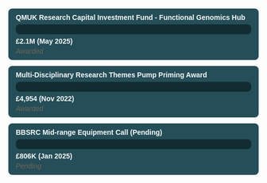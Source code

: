 <style>
  .grant-bar-container {
    background: #254E58;
    border-radius: 8px;
    margin: 12px 0;
    padding: 10px 15px;
    color: #f7f9fa;
    font-family: Arial, sans-serif;
  }
  .grant-title {
    font-weight: 600;
    margin-bottom: 6px;
  }
  .progress-bar {
    background: #112D32;
    border-radius: 8px;
    height: 20px;
    position: relative;
    overflow: hidden;
  }
  .progress-fill {
    background: #02b8de;
    height: 100%;
    width: 0;
    border-radius: 8px 0 0 8px;
    transition: width 1.2s ease-in-out;
  }
  .grant-amount {
    margin-top: 6px;
    font-weight: 700;
  }
  .status {
    font-style: italic;
    color: #6E6658;
    margin-top: 4px;
  }
</style>

<div class="grant-bar-container" data-amount="2100000">
  <div class="grant-title">QMUK Research Capital Investment Fund - Functional Genomics Hub</div>
  <div class="progress-bar"><div class="progress-fill"></div></div>
  <div class="grant-amount">£2.1M (May 2025)</div>
  <div class="status">Awarded</div>
</div>

<div class="grant-bar-container" data-amount="4954">
  <div class="grant-title">Multi-Disciplinary Research Themes Pump Priming Award</div>
  <div class="progress-bar"><div class="progress-fill"></div></div>
  <div class="grant-amount">£4,954 (Nov 2022)</div>
  <div class="status">Awarded</div>
</div>

<div class="grant-bar-container" data-amount="806000">
  <div class="grant-title">BBSRC Mid-range Equipment Call (Pending)</div>
  <div class="progress-bar"><div class="progress-fill" style="background:#6E6658;"></div></div>
  <div class="grant-amount">£806K (Jan 2025)</div>
  <div class="status">Pending</div>
</div>

<script>
  document.querySelectorAll('.grant-bar-container').forEach(container => {
    const amount = parseFloat(container.getAttribute('data-amount'));
    // Using logarithmic scale for width between 5% and 95%
    const minWidth = 5;
    const maxWidth = 95;
    const minAmount = 1000; // set a floor to avoid log(0)
    const maxAmount = 2100000; // max grant amount
    
    const logMin = Math.log10(minAmount);
    const logMax = Math.log10(maxAmount);
    const logAmount = Math.log10(amount < minAmount ? minAmount : amount);
    
    const widthPercent = ((logAmount - logMin) / (logMax - logMin)) * (maxWidth - minWidth) + minWidth;
    const fill = container.querySelector('.progress-fill');
    fill.style.width = widthPercent + '%';
  });
</script>
